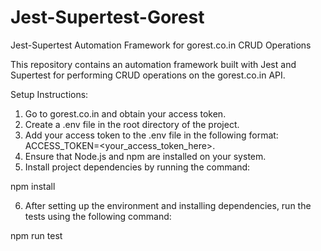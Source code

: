 # Jest-Supertest-Gorest

Jest-Supertest Automation Framework for gorest.co.in CRUD Operations

This repository contains an automation framework built with Jest and Supertest for performing CRUD operations on the gorest.co.in API.

Setup Instructions:

1. Go to gorest.co.in and obtain your access token.
2. Create a .env file in the root directory of the project.
3. Add your access token to the .env file in the following format: ACCESS_TOKEN=<your_access_token_here>.
4. Ensure that Node.js and npm are installed on your system.
5. Install project dependencies by running the command:

npm install

6. After setting up the environment and installing dependencies, run the tests using the following command:

npm run test

